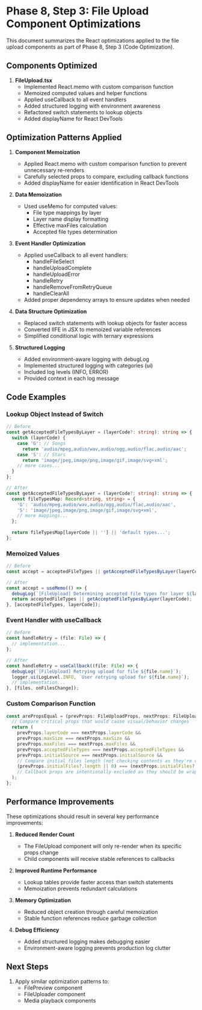 # Phase 8, Step 3: File Upload Component Optimizations

This document summarizes the React optimizations applied to the file upload components as part of Phase 8, Step 3 (Code Optimization).

## Components Optimized

1. **FileUpload.tsx**
   - Implemented React.memo with custom comparison function
   - Memoized computed values and helper functions
   - Applied useCallback to all event handlers
   - Added structured logging with environment awareness
   - Refactored switch statements to lookup objects
   - Added displayName for React DevTools

## Optimization Patterns Applied

1. **Component Memoization**
   - Applied React.memo with custom comparison function to prevent unnecessary re-renders
   - Carefully selected props to compare, excluding callback functions
   - Added displayName for easier identification in React DevTools

2. **Data Memoization**
   - Used useMemo for computed values:
     - File type mappings by layer
     - Layer name display formatting
     - Effective maxFiles calculation
     - Accepted file types determination

3. **Event Handler Optimization**
   - Applied useCallback to all event handlers:
     - handleFileSelect
     - handleUploadComplete
     - handleUploadError
     - handleRetry
     - handleRemoveFromRetryQueue
     - handleClearAll
   - Added proper dependency arrays to ensure updates when needed

4. **Data Structure Optimization**
   - Replaced switch statements with lookup objects for faster access
   - Converted IIFE in JSX to memoized variable references
   - Simplified conditional logic with ternary expressions

5. **Structured Logging**
   - Added environment-aware logging with debugLog
   - Implemented structured logging with categories (ui)
   - Included log levels (INFO, ERROR)
   - Provided context in each log message

## Code Examples

### Lookup Object Instead of Switch

```typescript
// Before
const getAcceptedFileTypesByLayer = (layerCode?: string): string => {
  switch (layerCode) {
    case 'G': // Songs
      return 'audio/mpeg,audio/wav,audio/ogg,audio/flac,audio/aac';
    case 'S': // Stars
      return 'image/jpeg,image/png,image/gif,image/svg+xml';
    // more cases...
  }
};

// After
const getAcceptedFileTypesByLayer = (layerCode?: string): string => {
  const fileTypesMap: Record<string, string> = {
    'G': 'audio/mpeg,audio/wav,audio/ogg,audio/flac,audio/aac',
    'S': 'image/jpeg,image/png,image/gif,image/svg+xml',
    // more mappings...
  };
  
  return fileTypesMap[layerCode || ''] || 'default types...';
};
```

### Memoized Values

```typescript
// Before
const accept = acceptedFileTypes || getAcceptedFileTypesByLayer(layerCode);

// After
const accept = useMemo(() => {
  debugLog(`[FileUpload] Determining accepted file types for layer ${layerCode}`);
  return acceptedFileTypes || getAcceptedFileTypesByLayer(layerCode);
}, [acceptedFileTypes, layerCode]);
```

### Event Handler with useCallback

```typescript
// Before
const handleRetry = (file: File) => {
  // implementation...
};

// After
const handleRetry = useCallback((file: File) => {
  debugLog(`[FileUpload] Retrying upload for file ${file.name}`);
  logger.ui(LogLevel.INFO, `User retrying upload for ${file.name}`);
  // implementation...
}, [files, onFilesChange]);
```

### Custom Comparison Function

```typescript
const arePropsEqual = (prevProps: FileUploadProps, nextProps: FileUploadProps) => {
  // Compare critical props that would cause visual/behavior changes
  return (
    prevProps.layerCode === nextProps.layerCode &&
    prevProps.maxSize === nextProps.maxSize &&
    prevProps.maxFiles === nextProps.maxFiles &&
    prevProps.acceptedFileTypes === nextProps.acceptedFileTypes &&
    prevProps.initialSource === nextProps.initialSource &&
    // Compare initial files length (not checking contents as they're only used for initialization)
    (prevProps.initialFiles?.length || 0) === (nextProps.initialFiles?.length || 0)
    // Callback props are intentionally excluded as they should be wrapped in useCallback by parent
  );
};
```

## Performance Improvements

These optimizations should result in several key performance improvements:

1. **Reduced Render Count**
   - The FileUpload component will only re-render when its specific props change
   - Child components will receive stable references to callbacks

2. **Improved Runtime Performance**
   - Lookup tables provide faster access than switch statements
   - Memoization prevents redundant calculations

3. **Memory Optimization**
   - Reduced object creation through careful memoization
   - Stable function references reduce garbage collection

4. **Debug Efficiency**
   - Added structured logging makes debugging easier
   - Environment-aware logging prevents production log clutter

## Next Steps

1. Apply similar optimization patterns to:
   - FilePreview component
   - FileUploader component
   - Media playback components